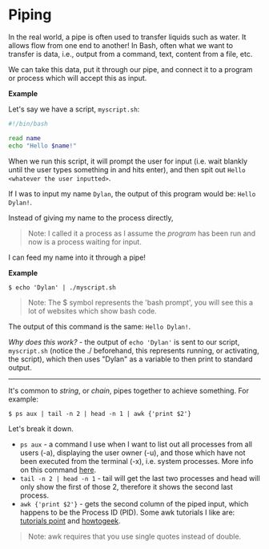 # Piping

In the real world, a pipe is often used to transfer liquids such as water. It allows flow from one end to another! In Bash, often what we want to transfer is data, i.e., output from a command, text, content from a file, etc.

We can take this data, put it through our pipe, and connect it to a program or process which will accept this as input.

**Example**

Let's say we have a script, `myscript.sh`:

```bash
#!/bin/bash

read name
echo "Hello $name!"
```

When we run this script, it will prompt the user for input (i.e. wait blankly until the user types something in and hits enter), and then spit out `Hello <whatever the user inputted>`. 

If I was to input my name `Dylan`, the output of this program would be: 
`Hello Dylan!`.

Instead of giving my name to the process directly,

> Note: I called it a process as I assume the *program* has been run and now is a process waiting for input.

I can feed my name into it through a pipe!

**Example**

`$ echo 'Dylan' | ./myscript.sh`

> Note: The $ symbol represents the 'bash prompt', you will see this a lot of websites which show bash code.

The output of this command is the same: `Hello Dylan!`.

*Why does this work?* - the output of `echo 'Dylan'` is sent to our script, `myscript.sh` (notice the ./ beforehand, this represents running, or activating, the script), which then uses "Dylan" as a variable to then print to standard output.

---

It's common to _string_, or _chain_, pipes together to achieve something. For example:

`$ ps aux | tail -n 2 | head -n 1 | awk {'print $2'}`

Let's break it down.

* `ps aux` - a command I use when I want to list out all processes from all users (-a), displaying the user owner (-u), and those which have not been executed from the terminal (-x), i.e. system processes. More info on this command [here](https://www.computernetworkingnotes.com/linux-tutorials/ps-aux-command-and-ps-command-explained.html).
* `tail -n 2 | head -n 1` - tail will get the last two processes and head will only show the first of those 2, therefore it shows the second last process.
* `awk {'print $2'}` - gets the second column of the piped input, which happens to be the Process ID (PID). Some awk tutorials I like are: [tutorials point](https://www.tutorialspoint.com/unix_commands/awk.htm) and [howtogeek](https://www.howtogeek.com/562941/how-to-use-the-awk-command-on-linux/).

> Note: awk requires that you use single quotes instead of double.